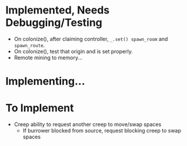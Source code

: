 # Implemented, Needs Debugging/Testing

- On colonize(), after claiming controller, `_.set() spawn_room` and `spawn_route`.
- On colonize(), test that origin and is set properly.
- Remote mining to memory...



# Implementing...


# To Implement

- Creep ability to request another creep to move/swap spaces
	- If burrower blocked from source, request blocking creep to swap spaces
